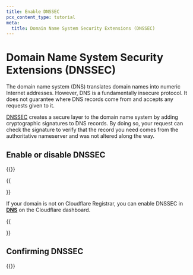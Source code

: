 ```yaml
---
title: Enable DNSSEC
pcx_content_type: tutorial
meta:
  title: Domain Name System Security Extensions (DNSSEC)
---
```


# Domain Name System Security Extensions (DNSSEC)

The domain name system (DNS) translates domain names into numeric Internet addresses. However, DNS is a fundamentally insecure protocol. It does not guarantee where DNS records come from and accepts any requests given to it.

[DNSSEC](/dns/dnssec/) creates a secure layer to the domain name system by adding cryptographic signatures to DNS records. By doing so, your request can check the signature to verify that the record you need comes from the authoritative nameserver and was not altered along the way.

## Enable or disable DNSSEC

{{<render file="_enable-dnssec.md">}}

{{<Aside type="note">}}

If your domain is not on Cloudflare Registrar, you can enable DNSSEC in [**DNS**](/dns/dnssec/) on the Cloudflare dashboard.

{{</Aside>}}

## Confirming DNSSEC

{{<render file="_verify-dnssec.md">}}